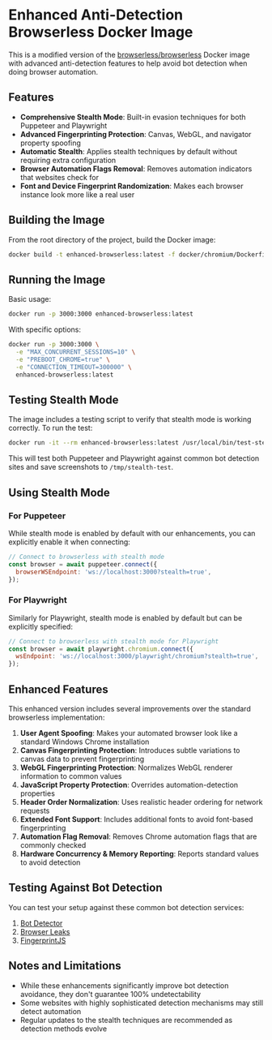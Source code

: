 # Enhanced Anti-Detection Browserless Docker Image

This is a modified version of the [browserless/browserless](https://github.com/browserless/browserless) Docker image with advanced anti-detection features to help avoid bot detection when doing browser automation.

## Features

- **Comprehensive Stealth Mode**: Built-in evasion techniques for both Puppeteer and Playwright
- **Advanced Fingerprinting Protection**: Canvas, WebGL, and navigator property spoofing
- **Automatic Stealth**: Applies stealth techniques by default without requiring extra configuration
- **Browser Automation Flags Removal**: Removes automation indicators that websites check for
- **Font and Device Fingerprint Randomization**: Makes each browser instance look more like a real user

## Building the Image

From the root directory of the project, build the Docker image:

```bash
docker build -t enhanced-browserless:latest -f docker/chromium/Dockerfile .
```

## Running the Image

Basic usage:

```bash
docker run -p 3000:3000 enhanced-browserless:latest
```

With specific options:

```bash
docker run -p 3000:3000 \
  -e "MAX_CONCURRENT_SESSIONS=10" \
  -e "PREBOOT_CHROME=true" \
  -e "CONNECTION_TIMEOUT=300000" \
  enhanced-browserless:latest
```

## Testing Stealth Mode

The image includes a testing script to verify that stealth mode is working correctly. To run the test:

```bash
docker run -it --rm enhanced-browserless:latest /usr/local/bin/test-stealth.js
```

This will test both Puppeteer and Playwright against common bot detection sites and save screenshots to `/tmp/stealth-test`.

## Using Stealth Mode

### For Puppeteer

While stealth mode is enabled by default with our enhancements, you can explicitly enable it when connecting:

```javascript
// Connect to browserless with stealth mode
const browser = await puppeteer.connect({
  browserWSEndpoint: 'ws://localhost:3000?stealth=true',
});
```

### For Playwright

Similarly for Playwright, stealth mode is enabled by default but can be explicitly specified:

```javascript
// Connect to browserless with stealth mode for Playwright
const browser = await playwright.chromium.connect({
  wsEndpoint: 'ws://localhost:3000/playwright/chromium?stealth=true',
});
```

## Enhanced Features

This enhanced version includes several improvements over the standard browserless implementation:

1. **User Agent Spoofing**: Makes your automated browser look like a standard Windows Chrome installation
2. **Canvas Fingerprinting Protection**: Introduces subtle variations to canvas data to prevent fingerprinting
3. **WebGL Fingerprinting Protection**: Normalizes WebGL renderer information to common values
4. **JavaScript Property Protection**: Overrides automation-detection properties
5. **Header Order Normalization**: Uses realistic header ordering for network requests
6. **Extended Font Support**: Includes additional fonts to avoid font-based fingerprinting
7. **Automation Flag Removal**: Removes Chrome automation flags that are commonly checked
8. **Hardware Concurrency & Memory Reporting**: Reports standard values to avoid detection

## Testing Against Bot Detection

You can test your setup against these common bot detection services:

1. [Bot Detector](https://bot.sannysoft.com)
2. [Browser Leaks](https://browserleaks.com/canvas)
3. [FingerprintJS](https://fingerprintjs.github.io/fingerprintjs/)

## Notes and Limitations

- While these enhancements significantly improve bot detection avoidance, they don't guarantee 100% undetectability
- Some websites with highly sophisticated detection mechanisms may still detect automation
- Regular updates to the stealth techniques are recommended as detection methods evolve 
